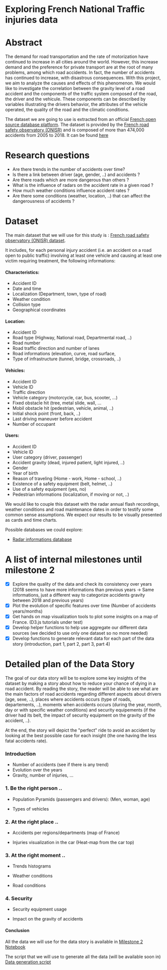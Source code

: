 # Exploring French National Traffic injuries data

# Abstract
The demand for road transportation and the rate of motorization have continued to increase in all cities around the world. However, this increase demand and the preference for private transport are at the root of many problems, among which road accidents. In fact, the number of accidents has continued to increase, with disastrous consequences. 
With this project, we aim to analyze the causes and effects of this phenomenon. We would like to investigate the correlation between the gravity level of a road accident and the components of the traffic system composed of the road, the driver and the vehicule. These components can be described by variables illustrating the drivers behavior, the attributes of the vehicle operated, the quality of the road and the climatic conditions. 

The dataset we are going to use is extracted from an official [French open source database platform](https://www.data.gouv.fr/fr/). The dataset is provided by the [French road safety observatory (ONISR)](https://www.onisr.securite-routiere.interieur.gouv.fr/en) and is composed of more than 474,000 accidents from 2005 to 2018. It can be found [here](https://www.data.gouv.fr/en/datasets/base-de-donnees-accidents-corporels-de-la-circulation/) 

# Research questions

- Are there trends in the number of accidents over time?
- Is there a link between driver (age, gender, ..) and accidents ?
- Are there roads which are more dangerous than others ?
- What is the influence of radars on the accident rate in a given road ?
- How much weather conditions influence accident rates ?
- Are there some conditions (weather, location, ..) that can affect the dangerousness of accidents ?

# Dataset

The main dataset that we will use for this study is : [French road safety observatory (ONISR) dataset](https://www.data.gouv.fr/en/datasets/base-de-donnees-accidents-corporels-de-la-circulation/).

It includes, for each personal injury accident (i.e. an accident on a road open to public traffic) involving at least one vehicle and causing at least one victim requiring treatment, the following informations:

#### Characteristics:
- Accident ID
- Date and time
- Localization (Department, town, type of road)
- Weather condition
- Collision type 
- Geographical coordinates

#### Location:
- Accident ID
- Road type (Highway, National road, Departmental road, ..)
- Road number
- Road traffic direction and number of lanes
- Road informations (elevation, curve, road surface,
- Type of infrastructure (tunnel, bridge, crossroads, ..)

#### Vehicles:
- Accident ID
- Vehicle ID
- Traffic direction
- Vehicle category (motorcycle, car, bus, scooter, ...)
- Fixed obstacle hit (tree, metal slide, wall, ...
- Mobil obstacle hit (pedestrian, vehicle, animal, ..)
- Initial shock point (front, back, ..)
- Last driving maneuver before accident
- Number of occupant

#### Users:
- Accident ID
- Vehicle ID
- User category (driver, passenger)
- Accident gravity (dead, injured patient, light injured, ..)
- Gender
- Year of birth
- Reason of traveling (Home - work, Home - school, ..)
- Existence of a safety equipment (belt, helmet, ..)
- Use of a safety equipment (yes, no)
- Pedestrian informations (localization, if moving or not, ..)

We would like to couple this dataset with the radar annual flash recordings, weather conditions and road maintenance dates in order to testify some common sense assumptions. We expect our results to be visually presented as cards and time charts.

Possible databases we could explore:

* [Radar informations database](https://www.data.gouv.fr/en/datasets/radars-automatiques-bilans-annuels-du-nombre-de-flashs/)

# A list of internal milestones until milestone 2

- [x] Explore the quality of the data and check its consistency over years (2018 seems to have more informations than previous years -> Same informations, just a different way to categorize accidents gravity between 2018 and previous years)
- [x] Plot the evolution of specific features over time (Number of accidents years/months)
- [x] Get hands on map visualization tools to plot some insights on a map of France. (D3.js tutorials under test)
- [x] Develop helper functions to help use aggregate our different data sources (we decided to use only one dataset so no more needed)
- [x] Develop functions to generate relevant data for each part of the data story (introduction, part 1, part 2, part 3, part 4)

# Detailed plan of the Data Story

The goal of our data story will be to explore some key insights of the dataset by making a story about how to reduce your chance of dying in a road accident. By reading the story, the reader will be able to see what are the main factors of road accidents regarding different aspects about drivers (age, sexe, ..), places where accidents occurs (type of roads, departements, ..), moments when accidents occurs (during the year, month, day or with specific weather conditions) and security equipements (if the driver had its belt, the impact of security equipment on the gravity of the accident, ..).

At the end, the story will depict the "perfect" ride to avoid an accident by looking at the best possible case for each insight (the one having the less fatal accidents rate).

### Introduction

- Number of accidents (see if there is any trend) 
- Evolution over the years
- Gravity, number of injuries, ...

### 1. Be the right person ..

- Population Pyramids (passengers and drivers): (Men, woman, age)

- Types of vehicles

### 2. At the right place ..

- Accidents per regions/departments (map of France)

- Injuries visualization in the car (Heat-map from the car top)

### 3. At the right moment ..

- Trends histograms

- Weather conditions

- Road conditions

### 4. Security

- Security equipment usage

- Impact on the gravity of accidents

#### Conclusion

All the data we will use for the data story is available in [Milestone 2 Notebook](notebooks/milestone-3.ipynb)

The script that we will use to generate all the data (will be available soon in) [Data generation script]()



